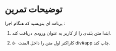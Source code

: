 # توضیحات تمرین

برنامه ای بنویسید که هنگام اجرا :

1. ابتدا متن بلندی را از کاربر به عنوان ورودی دریافت کند.

2. ۵۰ کاراکتر اول متن را داخل المنت div#app چاپ کند.
